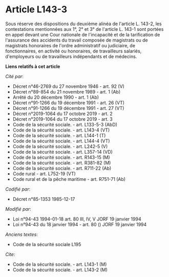 # Article L143-3

Sous réserve des dispositions du deuxième alinéa de l'article L. 143-2, les contestations mentionnées aux 1°, 2° et 3° de
l'article L. 143-1 sont portées en appel devant une Cour nationale de l'incapacité et de la tarification de l'assurance des
accidents du travail composée de magistrats ou de magistrats honoraires de l'ordre administratif ou judiciaire, de
fonctionnaires, en activité ou honoraires, de travailleurs salariés, d'employeurs ou de travailleurs indépendants et de
médecins.

**Liens relatifs à cet article**

_Cité par_:

  - Décret n°46-2769 du 27 novembre 1946 - art. 92 (V)
  - Décret n°89-854 du 21 novembre 1989 - art. 1 (Ab)
  - Arrêté du 20 décembre 1990 - art. 1 (Ab)
  - Décret n°91-1266 du 19 décembre 1991 - art. 26 (VT)
  - Décret n°91-1266 du 19 décembre 1991 - art. 27 (VT)
  - Décret n°2019-1064 du 17 octobre 2019 - art. 2
  - Décret n°2019-1064 du 17 octobre 2019 - art. 3
  - Code de la sécurité sociale. - art. L133-5-3 (AbD)
  - Code de la sécurité sociale. - art. L143-4 (VT)
  - Code de la sécurité sociale. - art. L144-1 (T)
  - Code de la sécurité sociale. - art. L144-4 (VT)
  - Code de la sécurité sociale. - art. L242-5 (V)
  - Code de la sécurité sociale. - art. L357-14 (VD)
  - Code de la sécurité sociale. - art. R143-15 (M)
  - Code de la sécurité sociale. - art. R381-82 (M)
  - Code de la sécurité sociale. - art. R711-22 (Ab)
  - Code rural - art. L752-19 (VT)
  - Code rural et de la pêche maritime - art. R751-71 (Ab)

_Codifié par_:

  - Décret n°85-1353 1985-12-17

_Modifié par_:

  - Loi n°94-43 1994-01-18 art. 80 III, IV, V JORF 19 janvier 1994
  - Loi n°94-43 du 18 janvier 1994 - art. 80 () JORF 19 janvier 1994

_Anciens textes_:

  - Code de la sécurité sociale L195

_Cite_:

  - Code de la sécurité sociale. - art. L143-1 (M)
  - Code de la sécurité sociale. - art. L143-2 (M)
